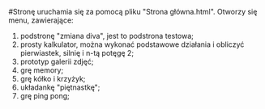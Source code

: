 #Stronę uruchamia się za pomocą pliku "Strona główna.html". Otworzy się menu, zawierające:
1) podstronę "zmiana diva", jest to podstrona testowa;
2) prosty kalkulator, można wykonać podstawowe działania i obliczyć pierwiastek,
silnię i n-tą potęgę 2;
3) prototyp galerii zdjęć;
4) grę memory;
5) grę kółko i krzyżyk;
6) układankę "piętnastkę";
7) grę ping pong;
